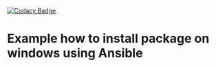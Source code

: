 [![Codacy Badge](https://api.codacy.com/project/badge/Grade/967e0ecf39a644af9d2b2517b9cd2ff9)](https://www.codacy.com/app/kmonticolo/ansible.windows?utm_source=github.com&amp;utm_medium=referral&amp;utm_content=kmonticolo/ansible.windows&amp;utm_campaign=Badge_Grade)

# Example how to install package on windows using Ansible
